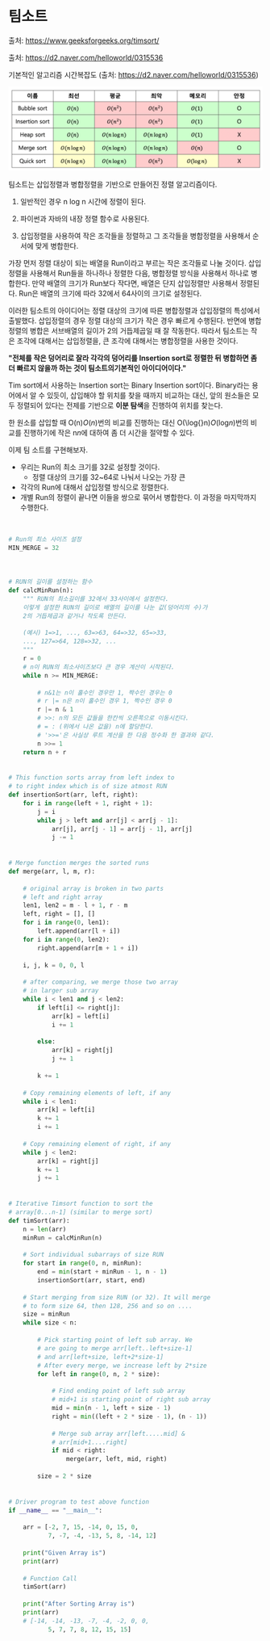 # 팀소트

출처: https://www.geeksforgeeks.org/timsort/      

출처: https://d2.naver.com/helloworld/0315536



기본적인 알고리즘 시간복잡도 (출처: https://d2.naver.com/helloworld/0315536)

![image-20210401121649021]([Sort]Tim_Sort(진행중).assets/image-20210401121649021.png)







팀소트는 삽입정렬과 병합정렬을 기반으로 만들어진 정렬 알고리즘이다. 

1. 일반적인 경우 n log n 시간에 정렬이 된다.

2. 파이썬과 자바의 내장 정렬 함수로 사용된다.
3. 삽입정렬을 사용하여 작은 조각들을 정렬하고 그 조각들을 병합정렬을 사용해서 순서에 맞게 병합한다.

   

가장 먼저 정렬 대상이 되는 배열을 Run이라고 부르는 작은 조각들로 나눌 것이다. 삽입 정렬을 사용해서 Run들을 하나하나 정렬한 다음, 병합정렬 방식을 사용해서 하나로 병합한다. 만약 배열의 크기가 Run보다 작다면, 배열은 단지 삽입정렬만 사용해서 정렬된다. Run은 배열의 크기에 따라 32에서 64사이의 크기로 설정된다. 

이러한 팀소트의 아이디어는 정렬 대상의 크기에 따른 병합정렬과 삽입정렬의 특성에서 출발했다. 삽입정렬의 경우 정렬 대상의 크기가 작은 경우 빠르게 수행된다. 반면에 병합정렬의 병합은 서브배열의 길이가 2의 거듭제곱일 때 잘 작동한다. 따라서 팀소트는 작은 조각에 대해서는 삽입정렬을, 큰 조각에 대해서는 병합정렬을 사용한 것이다.        

**"전체를 작은 덩어리로 잘라 각각의 덩어리를 Insertion sort로 정렬한 뒤 병합하면 좀 더 빠르지 않을까 하는 것이 팀소트의기본적인 아이디어이다."**



Tim sort에서 사용하는 Insertion sort는 Binary Insertion sort이다. Binary라는 용어에서 알 수 있듯이, 삽입해야 할 위치를 찾을 때까지 비교하는 대신, 앞의 원소들은 모두 정렬되어 있다는 전제를 기반으로 **이분 탐색**을 진행하여 위치를 찾는다. 

한 원소를 삽입할 때 O(n)*O*(*n*)번의 비교를 진행하는 대신 O(\log{}n)*O*(log*n*)번의 비교를 진행하기에 작은 n*n*에 대하여 좀 더 시간을 절약할 수 있다.



이제 팀 소트를 구현해보자.

* 우리는 Run의 최소 크기를 32로 설정할 것이다.
  * 정렬 대상의 크기를 32~64로 나눠서 나오는 가장 큰 
* 각각의 Run에 대해서 삽입정렬 방식으로 정렬한다.
* 개별 Run의 정렬이 끝나면 이들을 쌍으로 묶어서 병합한다. 이 과정을 마지막까지 수행한다.

​    

```python
# Run의 최소 사이즈 설정
MIN_MERGE = 32
 

    
# RUN의 길이를 설정하는 함수    
def calcMinRun(n):
    """ RUN의 최소길이를 32에서 33사이에서 설정한다.
    이렇게 설정한 RUN의 길이로 배열의 길이를 나눈 값(덩어리의 수)가
    2의 거듭제곱과 같거나 작도록 만든다.
 
    (예시) 1=>1, ..., 63=>63, 64=>32, 65=>33,
    ..., 127=>64, 128=>32, ...
    """
    r = 0
    # n이 RUN의 최소사이즈보다 큰 경우 계산이 시작된다.
    while n >= MIN_MERGE:
        
        # n&1는 n이 홀수인 경우만 1, 짝수인 경우는 0
        # r |= n은 n이 홀수인 경우 1, 짝수인 경우 0
        r |= n & 1
        # >>: n의 모든 값들을 한칸씩 오른쪽으로 이동시킨다.
        # = : (위에서 나온 값을) n에 할당한다.
        # '>>='은 사실상 루트 계산을 한 다음 정수화 한 결과와 같다.
        n >>= 1
    return n + r
 
 
# This function sorts array from left index to
# to right index which is of size atmost RUN
def insertionSort(arr, left, right):
    for i in range(left + 1, right + 1):
        j = i
        while j > left and arr[j] < arr[j - 1]:
            arr[j], arr[j - 1] = arr[j - 1], arr[j]
            j -= 1
 
 
# Merge function merges the sorted runs
def merge(arr, l, m, r):
     
    # original array is broken in two parts
    # left and right array
    len1, len2 = m - l + 1, r - m
    left, right = [], []
    for i in range(0, len1):
        left.append(arr[l + i])
    for i in range(0, len2):
        right.append(arr[m + 1 + i])
 
    i, j, k = 0, 0, l
     
    # after comparing, we merge those two array
    # in larger sub array
    while i < len1 and j < len2:
        if left[i] <= right[j]:
            arr[k] = left[i]
            i += 1
 
        else:
            arr[k] = right[j]
            j += 1
 
        k += 1
 
    # Copy remaining elements of left, if any
    while i < len1:
        arr[k] = left[i]
        k += 1
        i += 1
 
    # Copy remaining element of right, if any
    while j < len2:
        arr[k] = right[j]
        k += 1
        j += 1
 
 
# Iterative Timsort function to sort the
# array[0...n-1] (similar to merge sort)
def timSort(arr):
    n = len(arr)
    minRun = calcMinRun(n)
     
    # Sort individual subarrays of size RUN
    for start in range(0, n, minRun):
        end = min(start + minRun - 1, n - 1)
        insertionSort(arr, start, end)
 
    # Start merging from size RUN (or 32). It will merge
    # to form size 64, then 128, 256 and so on ....
    size = minRun
    while size < n:
         
        # Pick starting point of left sub array. We
        # are going to merge arr[left..left+size-1]
        # and arr[left+size, left+2*size-1]
        # After every merge, we increase left by 2*size
        for left in range(0, n, 2 * size):
 
            # Find ending point of left sub array
            # mid+1 is starting point of right sub array
            mid = min(n - 1, left + size - 1)
            right = min((left + 2 * size - 1), (n - 1))
 
            # Merge sub array arr[left.....mid] &
            # arr[mid+1....right]
            if mid < right:
                merge(arr, left, mid, right)
 
        size = 2 * size
 
 
# Driver program to test above function
if __name__ == "__main__":
 
    arr = [-2, 7, 15, -14, 0, 15, 0,
           7, -7, -4, -13, 5, 8, -14, 12]
 
    print("Given Array is")
    print(arr)
 
    # Function Call
    timSort(arr)
 
    print("After Sorting Array is")
    print(arr)
    # [-14, -14, -13, -7, -4, -2, 0, 0,
           5, 7, 7, 8, 12, 15, 15]
```





